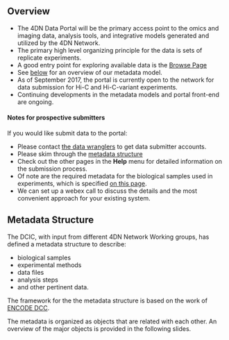 ## Overview

* The 4DN Data Portal will be the primary access point to the omics and imaging data, analysis tools, and integrative models
generated and utilized by the 4DN Network.
* The primary high level organizing principle for the data is sets of replicate experiments. 
* A good entry point for exploring available data is the [Browse Page](https://data.4dnucleome.org/browse/?type=ExperimentSetReplicate&experimentset_type=replicate) 
* See [below](#metadata-structure) for an overview of our metadata model.
* As of September 2017, the portal is currently open to the network for data submission for
Hi-C and Hi-C-variant experiments.  
* Continuing developments in the metadata models and portal front-end are ongoing.

#### Notes for prospective submitters

If you would like submit data to the portal:

* Please contact [the data wranglers](mailto:4DN.DCIC.support@hms-dbmi.atlassian.net) to get data submitter accounts.
* Please skim through the [metadata structure](#metadata-structure) 
* Check out the other pages in the **Help** menu for detailed information on the submission process.  
* Of note are the required metadata for the biological samples used in experiments, which is specified [on this page](/help/cell-culture). 
* We can set up a webex call to discuss the details and the most convenient approach for your existing system.

## Metadata Structure

The DCIC, with input from different 4DN Network Working groups, has defined a metadata structure to describe:

* biological samples
* experimental methods
* data files
* analysis steps
* and other pertinent data.

The framework for the the metadata structure is based on the work of
[ENCODE DCC](https://www.encodeproject.org/help/getting-started/#organization).

The metadata is organized as objects that are related with each other.
An overview of the major objects is provided in the following slides.
